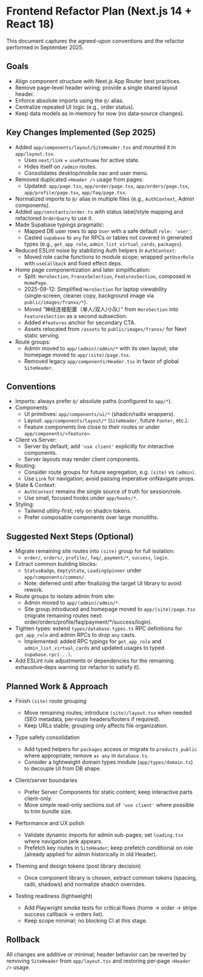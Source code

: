 # Frontend Refactor Plan (Next.js 14 + React 18)

This document captures the agreed-upon conventions and the refactor performed in September 2025.

## Goals

- Align component structure with Next.js App Router best practices.
- Remove page-level header wiring; provide a single shared layout header.
- Enforce absolute imports using the `@/` alias.
- Centralize repeated UI logic (e.g., order status).
- Keep data models as in‑memory for now (no data‑source changes).

## Key Changes Implemented (Sep 2025)

- Added `app/components/layout/SiteHeader.tsx` and mounted it in `app/layout.tsx`.
  - Uses `next/link` + `usePathname` for active state.
  - Hides itself on `/admin` routes.
  - Consolidates desktop/mobile nav and user menu.
- Removed duplicated `<Header />` usage from pages:
  - Updated: `app/page.tsx`, `app/order/page.tsx`, `app/orders/page.tsx`, `app/profile/page.tsx`, `app/faq/page.tsx`.
- Normalized imports to `@/` alias in multiple files (e.g., `AuthContext`, Admin components).
- Added `app/constants/order.ts` with status label/style mapping and refactored `OrderQuery` to use it.
- Made Supabase typings pragmatic:
  - Mapped DB user rows to app `User` with a safe default `role: 'user'`.
  - Casted `supabase` to `any` for RPCs or tables not covered in generated types (e.g., `get_app_role`, `admin_list_virtual_cards`, `packages`).
- Reduced ESLint noise by stabilizing Auth helpers in `AuthContext`:
  - Moved role cache functions to module scope; wrapped `getUserRole` with `useCallback` and fixed effect deps.
- Home page componentization and later simplification:
  - Split: `HeroSection`, `FranxxSelection`, `FeaturesSection`, composed in `HomePage`.
  - 2025-09-12: Simplified `HeroSection` for laptop viewability (single‑screen, cleaner copy, background image via `public/images/franxx/*`).
  - Moved “神经连接配置（单人/双人/小队）” from `HeroSection` into `FeaturesSection` as a second subsection.
  - Added `#features` anchor for secondary CTA.
  - Assets relocated from `/assets` to `public/images/franxx/` for Next static serving.
- Route groups:
  - Admin moved to `app/(admin)/admin/*` with its own layout; site homepage moved to `app/(site)/page.tsx`.
  - Removed legacy `app/components/Header.tsx` in favor of global `SiteHeader`.

## Conventions

- Imports: always prefer `@/` absolute paths (configured to `app/*`).
- Components:
  - UI primitives: `app/components/ui/*` (shadcn/radix wrappers).
  - Layout: `app/components/layout/*` (`SiteHeader`, future `Footer`, etc.).
  - Feature components live close to their routes or under `app/components/<feature>`.
- Client vs Server:
  - Server by default; add `'use client'` explicitly for interactive components.
  - Server layouts may render client components.
- Routing:
  - Consider route groups for future segregation, e.g. `(site)` vs `(admin)`.
  - Use `Link` for navigation; avoid passing imperative onNavigate props.
- State & Context:
  - `AuthContext` remains the single source of truth for session/role.
  - Use small, focused hooks under `app/hooks/*`.
- Styling:
  - Tailwind utility‑first; rely on shadcn tokens.
  - Prefer composable components over large monoliths.

## Suggested Next Steps (Optional)

- Migrate remaining site routes into `(site)` group for full isolation:
  - `order/`, `orders/`, `profile/`, `faq/`, `payment/*`, `success`, `login`.
- Extract common building blocks:
  - `StatusBadge`, `EmptyState`, `LoadingSpinner` under `app/components/common/`.
  - Note: deferred until after finalizing the target UI library to avoid rework.
- Route groups to isolate admin from site:
  - Admin moved to `app/(admin)/admin/*`.
  - Site group introduced and homepage moved to `app/(site)/page.tsx` (migrate remaining routes next: order/orders/profile/faq/payment/*/success/login).
- Tighten types: extend `types/database.types.ts` RPC definitions for `get_app_role` and admin RPCs to drop `any` casts.
  - Implemented: added RPC typings for `get_app_role` and `admin_list_virtual_cards` and updated usages to typed `supabase.rpc(...)`.
- Add ESLint rule adjustments or dependencies for the remaining exhaustive‑deps warning (or refactor to satisfy it).

## Planned Work & Approach

- Finish `(site)` route grouping
  - Move remaining routes; introduce `(site)/layout.tsx` when needed (SEO metadata, per‑route headers/footers if required).
  - Keep URLs stable; grouping only affects file organization.

- Type safety consolidation
  - Add typed helpers for `packages` access or migrate to `products_public` where appropriate; remove `as any` in `database.ts`.
  - Consider a lightweight domain types module (`app/types/domain.ts`) to decouple UI from DB shape.

- Client/server boundaries
  - Prefer Server Components for static content; keep interactive parts client-only.
  - Move simple read-only sections out of `'use client'` where possible to trim bundle size.

- Performance and UX polish
  - Validate dynamic imports for admin sub-pages; set `loading.tsx` where navigation jank appears.
  - Prefetch key routes in `SiteHeader`; keep prefetch conditional on role (already applied for admin historically in old Header).

- Theming and design tokens (post library decision)
  - Once component library is chosen, extract common tokens (spacing, radii, shadows) and normalize shadcn overrides.

- Testing readiness (lightweight)
  - Add Playwright smoke tests for critical flows (home → order → stripe success callback → orders list).
  - Keep scope minimal; no blocking CI at this stage.

## Rollback

All changes are additive or minimal; header behavior can be reverted by removing `SiteHeader` from `app/layout.tsx` and restoring per‑page `<Header />` usage.

